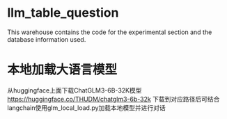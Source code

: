 # llm_table_question
This warehouse contains the code for the experimental section and the database information used.
# 本地加载大语言模型
从huggingface上面下载ChatGLM3-6B-32K模型  https://huggingface.co/THUDM/chatglm3-6b-32k
下载到对应路径后可结合langchain使用glm_local_load.py加载本地模型并进行对话
